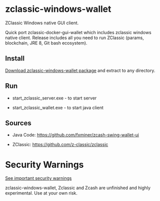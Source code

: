 # zclassic-windows-wallet

ZClassic Windows native GUI client.

Quick port zclassic-docker-gui-wallet which includes zclassic windows native client.
Release includes all you need to run ZClassic (params, blockchain, JRE 8, Git bash ecosystem).


## Install 
[Download zclassic-windows-wallet package](https://github.com/fxminer/zclassic-windows-wallet/releases) and extract to any directory.

## Run

- start_zclassic_server.exe - to start server

- start_zclassic_wallet.exe - to start java client


## Sources

- Java Code: https://github.com/fxminer/zcash-swing-wallet-ui

- ZClassic: https://github.com/z-classic/zclassic

# Security Warnings
[See important security warnings](https://github.com/z-classic/zclassic/blob/master/doc/security-warnings.md)

zclassic-windows-wallet, Zclassic and Zcash are unfinished and highly experimental. Use at your own risk.
